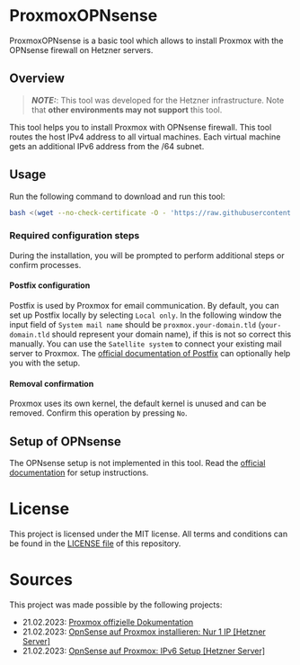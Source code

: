 # ProxmoxOPNsense
ProxmoxOPNsense is a basic tool which allows to install Proxmox with the OPNsense firewall on Hetzner servers.


## Overview
> **_NOTE:_**: This tool was developed for the Hetzner infrastructure. Note that **other environments may not support** this tool.

This tool helps you to install Proxmox with OPNsense firewall. This tool routes the host IPv4 address to all virtual machines. Each virtual machine gets an additional IPv6 address from the /64 subnet.


## Usage
Run the following command to download and run this tool:

```bash
bash <(wget --no-check-certificate -O - 'https://raw.githubusercontent.com/NMatzulla/ProxmoxOPNsense/master/setup.sh')
```


### Required configuration steps
During the installation, you will be prompted to perform additional steps or confirm processes.


#### Postfix configuration
Postfix is used by Proxmox for email communication. By default, you can set up Postfix locally by selecting `Local only`. In the following window the input field of `System mail name` should be `proxmox.your-domain.tld` (`your-domain.tld` should represent your domain name), if this is not so correct this manually. You can use the `Satellite system` to connect your existing mail server to Proxmox. The [official documentation of Postfix](https://www.postfix.org/documentation.html) can optionally help you with the setup.

#### Removal confirmation
Proxmox uses its own kernel, the default kernel is unused and can be removed. Confirm this operation by pressing `No`.

## Setup of OPNsense
The OPNsense setup is not implemented in this tool. Read the [official documentation](https://docs.opnsense.org) for setup instructions.

# License
This project is licensed under the MIT license. All terms and conditions can be found in the [LICENSE file](./LICENSE) of this repository.

# Sources
This project was made possible by the following projects:
- 21.02.2023: [Proxmox offizielle Dokumentation](https://pve.proxmox.com/wiki/Install_Proxmox_VE_on_Debian_11_Bullseye)
- 21.02.2023: [OpnSense auf Proxmox installieren: Nur 1 IP [Hetzner Server]](https://www.youtube.com/watch?v=uKGkw7KE0ng)
- 21.02.2023: [OpnSense auf Proxmox: IPv6 Setup [Hetzner Server]](https://www.youtube.com/watch?v=GhaGO83VIz0)